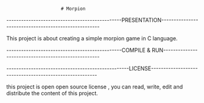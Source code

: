						# Morpion

-----------------------------------------------PRESENTATION-----------------------------------------------------

This project is about creating a simple morpion game in C language.


-----------------------------------------------COMPILE & RUN----------------------------------------------------

--------------------------------------------------LICENSE--------------------------------------------------------

this project is open open source license , you can read, write, edit and distribute the content of this project.
